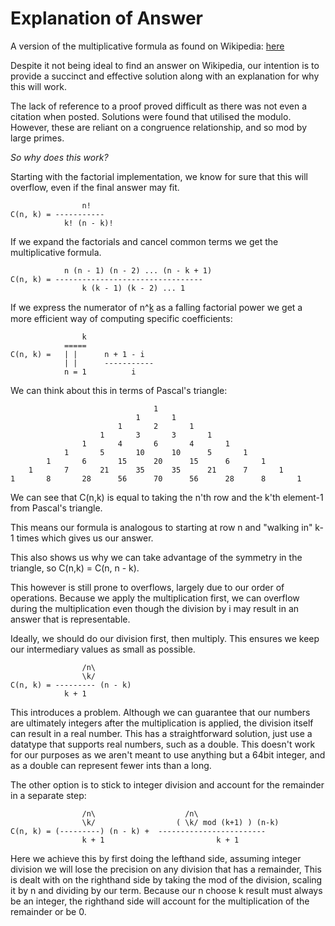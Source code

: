 # Explanation of Answer

A version of the multiplicative formula as found on Wikipedia: [here](https://en.wikipedia.org/wiki/Binomial_coefficient#In_programming_languages:~:text=Implementation%20in%20the%20C%20language%3A)

Despite it not being ideal to find an answer on Wikipedia, our intention is to provide a succinct and effective solution along with an explanation for why this will work.  

The lack of reference to a proof proved difficult as there was not even a citation when posted. Solutions were found that utilised the modulo. However, these are reliant on a congruence relationship, and so mod by large primes.


*So why does this work?*

Starting with the factorial implementation, we know for sure that this will overflow, even if the final answer may fit.

                    n!
    C(n, k) = -----------
                k! (n - k)!

If we expand the factorials and cancel common terms we get the multiplicative formula.

                n (n - 1) (n - 2) ... (n - k + 1)
    C(n, k) = ---------------------------------
                    k (k - 1) (k - 2) ... 1


If we express the numerator of n^k̲ as a falling factorial power we get a more efficient way of computing specific coefficients:

                    k
                =====
    C(n, k) =   | |      n + 1 - i
                | |      -----------
                n = 1          i


We can think about this in terms of Pascal's triangle:



									1
								1		1
							1		2		1
						1		3		3		1
					1		4		6		4		1
				1		5		10		10		5		1
			1		6		15		20		15		6		1
		1 		7 		21		35		35		21		7 		1
	1 		8 		28		56		70		56		28		8 		1


We can see that C(n,k) is equal to taking the n'th row and the k'th element-1 from Pascal's triangle.

This means our formula is analogous to starting at row n and "walking in" k-1 times which gives us our answer.

This also shows us why we can take advantage of the symmetry in the triangle, so C(n,k) = C(n, n - k).

This however is still prone to overflows, largely due to our order of operations. Because we apply the multiplication first,
we can overflow during the multiplication even though the division by i may result in an answer that is representable.

Ideally, we should do our division first, then multiply. This ensures we keep our intermediary values as small as possible.

                    /n\
                    \k/
    C(n, k) = --------- (n - k)
                k + 1


This introduces a problem. Although we can guarantee that our numbers are ultimately integers after the multiplication is applied,
the division itself can result in a real number. This has a straightforward solution, just use a datatype that supports real numbers,
such as a double. This doesn't work for our purposes as we aren't meant to use anything but a 64bit integer, and as a double can represent fewer
ints than a long.

The other option is to stick to integer division and account for the remainder in a separate step:

                    /n\                    /n\
                    \k/                  ( \k/ mod (k+1) ) (n-k)
    C(n, k) = (---------) (n - k) +  ------------------------
                    k + 1                         k + 1


Here we achieve this by first doing the lefthand side, assuming integer division we will lose the precision on any division that has a remainder,
This is dealt with on the righthand side by taking the mod of the division, scaling it by n and dividing by our term. Because our n choose k result
must always be an integer, the righthand side will account for the multiplication of the remainder or be 0.